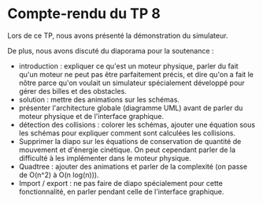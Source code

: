 ﻿# Compte-rendu du TP 8Lors de ce TP, nous avons présenté la démonstration du simulateur.De plus, nous avons discuté du diaporama pour la soutenance :- introduction : expliquer ce qu'est un moteur physique, parler du fait qu'un moteur ne peut pas être parfaitement précis, et dire qu'on a fait le nôtre parce qu'on voulait un simulateur spécialement développé pour gérer des billes et des obstacles.- solution : mettre des animations sur les schémas.- présenter l'architecture globale (diagramme UML) avant de parler du moteur physique et de l'interface graphique.- détection des collisions : colorer les schémas, ajouter une équation sous les schémas pour expliquer comment sont calculées les collisions.- Supprimer la diapo sur les équations de conservation de quantité de mouvement et d'énergie cinétique. On peut cependant parler de la difficulté à les implémenter dans le moteur physique.- Quadtree : ajouter des animations et parler de la complexité (on passe de O(n^2) à O(n log(n))).- Import / export : ne pas faire de diapo spécialement pour cette fonctionnalité, en parler pendant celle de l'interface graphique.